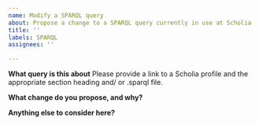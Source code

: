 ```yaml
---
name: Modify a SPARQL query
about: Propose a change to a SPARQL query currently in use at Scholia
title: ''
labels: SPARQL
assignees: ''

---
```


**What query is this about**
Please provide a link to a Scholia profile and the appropriate section heading and/ or .sparql file.

**What change do you propose, and why?**

**Anything else to consider here?**
